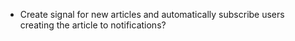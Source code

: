  * Create signal for new articles and automatically subscribe users creating the article to notifications?
